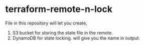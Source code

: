 # terraform-remote-n-lock

File in this repository will let you create,
  1. S3 bucket for storing the state file in the remote.
  2. DynamoDB for state locking.
will give you the name in output.
